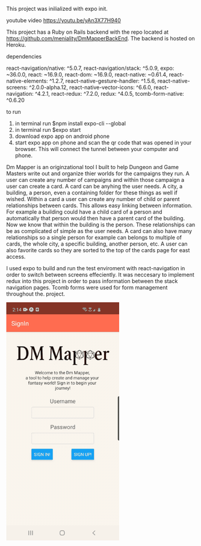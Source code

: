 This project was inilialized with expo init.

youtube video
https://youtu.be/yAn3X77H940

This project has a Ruby on Rails backend with the repo located at https://github.com/meniality/DmMapperBackEnd. The backend is hosted on Heroku.

dependencies

react-navigation/native: ^5.0.7,
react-navigation/stack: ^5.0.9,
expo: ~36.0.0,
react: ~16.9.0,
react-dom: ~16.9.0,
react-native: ~0.61.4,
react-native-elements: ^1.2.7,
react-native-gesture-handler: ^1.5.6,
react-native-screens: ^2.0.0-alpha.12,
react-native-vector-icons: ^6.6.0,
react-navigation: ^4.2.1,
react-redux: ^7.2.0,
redux: ^4.0.5,
tcomb-form-native: ^0.6.20

to run

1. in terminal run $npm install expo-cli --global
2. in terminal run $expo start
3. download expo app on android phone
4. start expo app on phone and scan the qr code that was opened in your browser. This will connect the tunnel between your computer and phone.

Dm Mapper is an originzational tool I built to help Dungeon and Game Masters write out and organize thier worlds for the campaigns they run. A user can create any number of campaigns and within those campaign a user can create a card. A card can be anyhing the user needs. A city, a building, a person, even a containing folder for these things as well if wished. Within a card a user can create any number of child or parent relationships between cards. This allows easy linking between information. For example a building could have a child card of a person and automatically that person would then have a parent card of the building. Now we know that within the building is the person. These relationships can be as complicated of simple as the user needs. A card can also have many relationships so a single person for example can belongs to multiple of cards, the whole city, a specific building, another person, etc. A user can also favorite cards so they are sorted to the top of the cards page for east access.

I used expo to build and run the test enviroment with react-navigation in order to switch between screens effeciently. It was neccesary to implement redux into this project in order to pass information between the stack navigation pages. Tcomb forms were used for form management throughout the. project.

![](DmMapperWalkthrough.gif)
